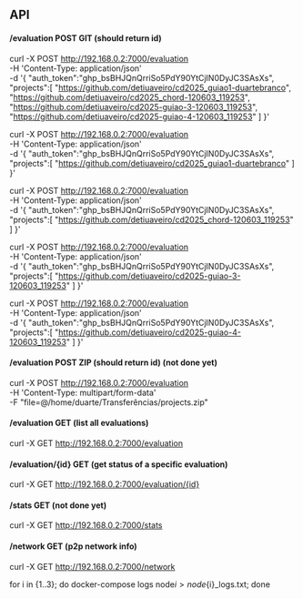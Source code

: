 ## API

#### /evaluation POST GIT (should return id)

curl -X POST http://192.168.0.2:7000/evaluation \
 -H 'Content-Type: application/json' \
 -d '{
    "auth_token":"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",
    "projects":[
        "https://github.com/detiuaveiro/cd2025_guiao1-duartebranco",
        "https://github.com/detiuaveiro/cd2025_chord-120603_119253",
        "https://github.com/detiuaveiro/cd2025-guiao-3-120603_119253",
        "https://github.com/detiuaveiro/cd2025-guiao-4-120603_119253"
    ]
 }'

curl -X POST http://192.168.0.2:7000/evaluation \
 -H 'Content-Type: application/json' \
 -d '{
    "auth_token":"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",
    "projects":[
        "https://github.com/detiuaveiro/cd2025_guiao1-duartebranco"
    ]
 }'

curl -X POST http://192.168.0.2:7000/evaluation \
 -H 'Content-Type: application/json' \
 -d '{
    "auth_token":"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",
    "projects":[
        "https://github.com/detiuaveiro/cd2025_chord-120603_119253"
    ]
 }'

curl -X POST http://192.168.0.2:7000/evaluation \
 -H 'Content-Type: application/json' \
 -d '{
    "auth_token":"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",
    "projects":[
        "https://github.com/detiuaveiro/cd2025-guiao-3-120603_119253"
    ]
 }'

curl -X POST http://192.168.0.2:7000/evaluation \
 -H 'Content-Type: application/json' \
 -d '{
    "auth_token":"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",
    "projects":[
        "https://github.com/detiuaveiro/cd2025-guiao-4-120603_119253"
    ]
 }'

#### /evaluation POST ZIP (should return id) (not done yet)

curl -X POST http://192.168.0.2:7000/evaluation \
 -H 'Content-Type: multipart/form-data' \
 -F "file=@/home/duarte/Transferências/projects.zip"

#### /evaluation GET (list all evaluations)

curl -X GET http://192.168.0.2:7000/evaluation

#### /evaluation/{id} GET (get status of a specific evaluation)

curl -X GET http://192.168.0.2:7000/evaluation/{id}

#### /stats GET (not done yet)

curl -X GET http://192.168.0.2:7000/stats

#### /network GET (p2p network info)

curl -X GET http://192.168.0.2:7000/network

for i in {1..3}; do docker-compose logs node$i > node${i}_logs.txt; done
